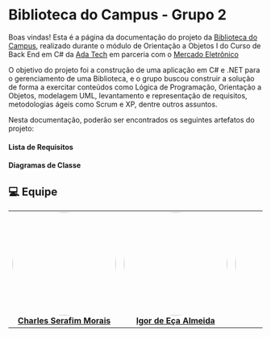 # Biblioteca do Campus - Grupo 2

Boas vindas! Esta é a página da documentação do projeto da [Biblioteca do Campus](https://github.com/charles-serafim/AdaTech.BibliotecaDoCampus), realizado durante o módulo de Orientação a Objetos I do Curso de Back End em C# da [Ada Tech](https://ada.tech/) em parceria com o [Mercado Eletrônico](https://www.me.com.br/)


O objetivo do projeto foi a construção de uma aplicação em C# e .NET para o gerenciamento de uma Biblioteca, e o grupo buscou construir a solução de forma a exercitar conteúdos como Lógica de Programação, Orientação a Objetos, modelagem UML, levantamento e representação de requisitos, metodologias ágeis como Scrum e XP, dentre outros assuntos.


Nesta documentação, poderão ser encontrados os seguintes artefatos do projeto:

#### Lista de Requisitos
#### Diagramas de Classe


## 💻 Equipe


[//]: # (seria melhor deixar essa parte em html)
<div>
  <table>
    <tr>
        <td align="center"><a href="https://github.com/charles-serafim" target="_blank"><img style="border-radius: 50%;" src="https://avatars.githubusercontent.com/u/75335915?v=4" width="205px;"><br /><b>Charles Serafim Morais</b></a><br /><a href="https://github.com/charles-serafim" target="_blank"></a>
        </td>
        <td align="center"><a href="https://github.com/EA-Igor" target="_blank"><img style="border-radius: 50%;" src="https://avatars.githubusercontent.com/u/133886779?v=4" width="205px;"><br /><b>Igor de Eça Almeida</b></a><br /><a href="https://github.com/EA-Igor" target="_blank"></a>
        </td>
        <td align="center"><a href="https://github.com/luhyxi" target="_blank"><img style="border-radius: 50%;" src="https://avatars.githubusercontent.com/u/125469882?v=4" width="205px;"><br /><b>Luana Ritter</b></a><br /><a href="https://github.com/luhyxi" target="_blank"></a>
        </td>
        <td align="center"><a href="https://github.com/MonalisaFB" target="_blank"><img style="border-radius: 50%;" src="https://avatars.githubusercontent.com/u/142239212?v=4" width="205px;"><br /><b>Monalisa Freitas de Brito</b></a><br /><a href="https://github.com/MonalisaFB" target="_blank"></a>
        </td>
        <td align="center"><a href="https://github.com/Pedr0Siqueira" target="_blank"><img style="border-radius: 50%;" src="https://avatars.githubusercontent.com/u/146038715?v=4" width="205px;"><br /><b>Pedro Siqueira</b></a><br /><a href="https://github.com/Pedr0Siqueira" target="_blank"></a>
        </td>
        <td align="center"><a href="https://github.com/vinicius-de-souza" target="_blank"><img style="border-radius: 50%;" src="https://avatars.githubusercontent.com/u/89946937?v=4" width="205px;"><br /><b>Vinicius de Souza</b></a><br /><a href="https://github.com/vinicius-de-souza" target="_blank"></a>
        </td>
        <td align="center"><a href="https://github.com/Montaguine" target="_blank"><img style="border-radius: 50%;" src="https://avatars.githubusercontent.com/u/108194047?v=4" width="205px;"><br /><b>Yuri Cifuentes</b></a><br /><a href="https://github.com/Montaguine" target="_blank"></a>
        </td>
    </tr>
  </table>
</div>